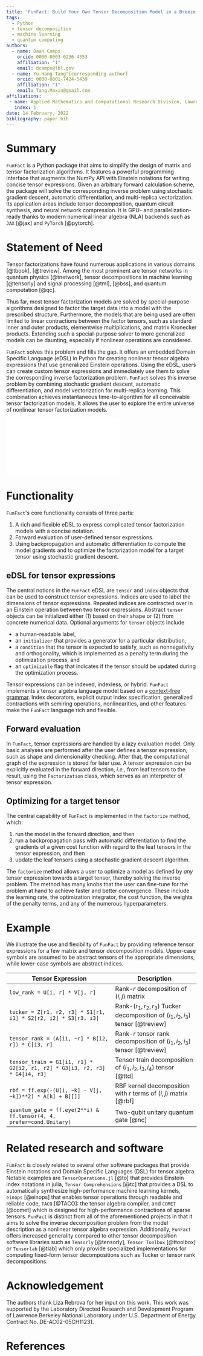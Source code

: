 ```yaml
---
title: 'FunFact: Build Your Own Tensor Decomposition Model in a Breeze'
tags:
  - Python
  - tensor decomposition
  - machine learning
  - quantum computing
authors:
  - name: Daan Camps
    orcid: 0000-0003-0236-4353
    affiliation: "1"
    email: dcamps@lbl.gov
  - name: Yu-Hang Tang^[corresponding author]
    orcid: 0000-0001-7424-5439
    affiliation: "1"
    email: Tang.Maxin@gmail.com
affiliations:
 - name: Applied Mathematics and Computational Research Division, Lawrence Berkeley National Laboratory, Berkeley, CA 94720, USA
   index: 1
date: 14 February, 2022
bibliography: paper.bib
---
```


# Summary

`FunFact` is a Python package that aims to simplify the design of matrix and tensor factorization algorithms. It features a powerful programming interface that augments the NumPy API with Einstein notations for writing concise tensor expressions. Given an arbitrary forward calculation scheme, the package will solve the corresponding inverse problem using stochastic gradient descent, automatic differentiation, and multi-replica vectorization. Its application areas include tensor decomposition, quantum circuit synthesis, and neural network compression. It is GPU- and parallelization-ready thanks to modern numerical linear algebra (NLA) backends such as `JAX` [@jax] and `PyTorch` [@pytorch].

# Statement of Need

Tensor factorizations have found numerous applications in various domains [@tbook], [@treview]. Among the most prominent are tensor networks in quantum physics [@tnetwork], tensor decompositions in machine learning [@tensorly] and signal processing [@tml], [@bss], and quantum computation [@qc].

Thus far, most tensor factorization models are solved by special-purpose algorithms designed to factor the target data into a model with the prescribed structure. Furthermore, the models that are being used are often limited to linear contractions between the factor tensors, such as standard inner and outer products, elementwise multiplications, and matrix Kronecker products. Extending such a special-purpose solver to more generalized models can be daunting, especially if nonlinear operations are considered.

`FunFact` solves this problem and fills the gap. It offers an embedded Domain Specific Language (eDSL) in Python for creating nonlinear tensor algebra expressions that use generalized Einstein operations. Using the eDSL, users can create custom tensor expressions and immediately use them to solve the corresponding inverse factorization problem. `FunFact` solves this inverse problem by combining stochastic gradient descent, automatic differentiation, and model vectorization for multi-replica learning. This combination achieves instantaneous time-to-algorithm for all conceivable tensor factorization models. It allows the user to explore the entire universe of nonlinear tensor factorization models. 

![Tensor rank, Tucker, tensor network, and singular value decompositions are among the most popular factorization models that have found numerous applications. However, the popular models studied in the literature only form a small subset of all possible tensor factorization models that can be constructed from generalized contractions, semiring operations, nonlinearities, and more. `FunFact` allows users to probe this vastly larger universe of models through an eDSL for tensor expressions. From the forward computation defined by a tensor expression, `FunFact` can solve the inverse factorization problem using a combination of techniques such as lazy evaluation, automatic differentiation, and stochastic gradient descent.](docs/assets/overview.pdf)

# Functionality

`FunFact`'s core functionality consists of three parts:

1. A rich and flexible eDSL to express complicated tensor factorization models with a concise notation.
2. Forward evaluation of user-defined tensor expressions.
3. Using backpropagation and automatic differentiation to compute the model gradients and to optimize the factorization model for a target tensor using stochastic gradient descent.


## eDSL for tensor expressions

The central notions in the `FunFact` eDSL are `tensor` and `index` objects that can be used to construct tensor expressions.
Indices are used to label the dimensions of tensor expressions. Repeated indices are contracted over in an Einstein operation between two tensor expressions. Abstract `tensor` objects can be initialized either (1) based on their shape or (2) from concrete numerical data.
Optional arguments for `tensor` objects include

* a human-readable label,
* an `initializer` that provides a generator for a particular distribution,
* a `condition` that the tensor is expected to satisfy, such as nonnegativity and orthogonality, which is implemented as a penalty term during the optimization process, and
* an `optimizable` flag that indicates if the tensor should be updated during the optimization process.

Tensor expressions can be indexed, indexless, or hybrid. `FunFact` implements a tensor algebra language model based on a [context-free grammar](https://funfact.readthedocs.io/en/latest/pages/user-guide/cfg/). Index decorators, explicit output index specification, generalized contractions with semiring operations, nonlinearities, and other features make the `FunFact` language rich and flexible. 

## Forward evaluation

In `FunFact`, tensor expressions are handled by a lazy evaluation model. Only basic analyses are performed after the user defines a tensor expression, such as shape and dimensionality checking. After that, the computational graph of the expression is stored for later use. A tensor expression can be explicitly evaluated in the forward direction, *i.e.,* from leaf tensors to the result, using the `Factorization` class, which serves as an interpreter of tensor expression.
 
## Optimizing for a target tensor

The central capability of `FunFact` is implemented in the `factorize` method, which:

1. run the model in the forward direction, and then
2. run a backpropagation pass with automatic differentiation to find the gradients of a given cost function with regard to the leaf tensors in the tensor expression, and then
3. update the leaf tensors using a stochastic gradient descent algorithm. 

The `factorize` method allows a user to optimize a model as defined by *any* tensor expression towards a target tensor, thereby solving the inverse problem. The method has many knobs that the user can fine-tune for the problem at hand to achieve faster and better convergence. These include the learning rate, the optimization integrator, the cost function, the weights of the penalty terms, and any of the numerous hyperparameters.

# Example

We illustrate the use and flexibility of `FunFact` by providing reference tensor expressions for a few matrix and tensor decomposition models. Upper-case symbols are assumed to be abstract tensors of the appropriate dimensions, while lower-case symbols are abstract indices.

| Tensor Expression | Description |
| ----------------- | ----------- |
| `low_rank = U[i, r] * V[j, r]` | Rank-$r$ decomposition of $(i, j)$ matrix |
| `tucker = Z[r1, r2, r3] * S1[r1, i1] * S2[r2, i2] * S3[r3, i3]` | Rank-$(r_1, r_2, r_3)$ Tucker decomposition of $(i_1, i_2, i_3)$ tensor [@treview] |
| `tensor_rank = (A[i1, ~r] * B[i2, r]) * C[i3, r]` | Rank-$r$ tensor rank decomposition of $(i_1, i_2, i_3)$ tensor [@treview] |
| `tensor_train = G1[i1, r1] * G2[i2, r1, r2] * G3[i3, r2, r3] * G4[i4, r3]` | Tensor train decomposition of $(i_1, i_2, i_3, i_4)$ tensor [@ttd] |
| `rbf = ff.exp(-(U[i, ~k] - V[j, ~k])**2) * A[k] + B[[]]` | RBF kernel decomposition with $r$ terms of $(i, j)$ matrix [@rbf] |
| `quantum_gate = ff.eye(2**i) & ff.tensor(4, 4, prefer=cond.Unitary)` | Two-qubit unitary quantum gate [@nc] |

# Related research and software

`FunFact` is closely related to several other software packages that provide Einstein notations and Domain Specific Languages (DSL) for tensor algebra. Notable examples are `TensorOperations.jl` [@to] that provides Einstein index notations in julia, `Tensor Comprehensions` [@tc] that provides a DSL to automatically synthesize high-performance machine learning kernels, `einops` [@einops] that enables tensor operations through readable and reliable code, `TACO` [@TACO]: the tensor algebra compiler, and `COMET` [@comet] which is designed for high-performance contractions of sparse tensors. `FunFact` is distinct from all of the aforementioned projects in that it aims to solve the inverse decomposition problem from the model description as a nonlinear tensor algebra expression. Additionally, `FunFact` offers increased generality compared to other tensor decomposition software libraries such as `Tensorly` [@tensorly], `Tensor Toolbox` [@ttoolbox] or `Tensorlab` [@tlab] which only provide specialized implementations for computing fixed-form tensor decompositions such as Tucker or tensor rank decompositions.

# Acknowledgement

The authors thank Liza Rebrova for her input on this work.
This work was supported by the Laboratory Directed Research and Development Program of Lawrence Berkeley National Laboratory under U.S. Department of Energy Contract No. DE-AC02-05CH11231.

# References
